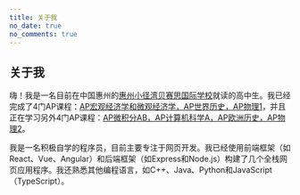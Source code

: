 ```yaml
---
title: 关于我
no_date: true
no_comments: true
---
```


## 关于我

嗨！我是一名目前在中国惠州的[惠州小径湾贝赛思国际学校](https://biph.basischina.com/#/home?lang=en)就读的高中生。我已经完成了4门AP课程：[AP宏观经济学和微观经济学，AP世界历史，AP物理1](https://apcentral.collegeboard.org/courses)，并且正在学习另外4门AP课程：[AP微积分AB，AP计算机科学A，AP欧洲历史，AP物理2](https://apcentral.collegeboard.org/courses)。

我是一名积极自学的程序员，目前主要专注于网页开发。我已经使用前端框架（如React、Vue、Angular）和后端框架（如Express和Node.js）构建了几个全栈网页应用程序。我还熟悉其他编程语言，如C++、Java、Python和JavaScript（TypeScript）。

